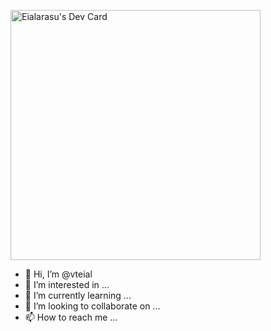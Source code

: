 <a href="https://app.daily.dev/vteial"><img src="https://api.daily.dev/devcards/da92171fbd0e423883c47aede5abc621.png?r=p1n" width="400" alt="Eialarasu's Dev Card"/></a>

- 👋 Hi, I’m @vteial
- 👀 I’m interested in ...
- 🌱 I’m currently learning ...
- 💞️ I’m looking to collaborate on ...
- 📫 How to reach me ...

<!---
vteial/vteial is a ✨ special ✨ repository because its `README.md` (this file) appears on your GitHub profile.
You can click the Preview link to take a look at your changes.
--->
